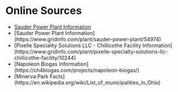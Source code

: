 <h1> Online Sources </h1>
<ul>
  <li><a href="[https://www.openai.com](https://www.gridinfo.com/plant/sauder-power-plant/54974)" target="_blank">Sauder Power Plant Information</a></li>
  <li>[Sauder Power Plant Information](https://www.gridinfo.com/plant/sauder-power-plant/54974)</li>
  <li>[Pixelle Speciality Solutions LLC - Chillicothe Facility Information](https://www.gridinfo.com/plant/pixelle-specialty-solutions-llc-chillicothe-facility/10244)</li>
  <li>[Napoleon Biogas Information](https://ch4biogas.com/projects/napoleon-biogas/)</li>
  <li>[Minerva Park Facts](https://en.wikipedia.org/wiki/List_of_municipalities_in_Ohio)</li>
</ul>
